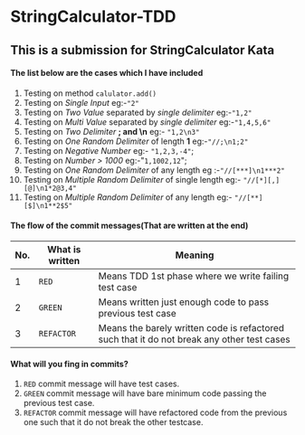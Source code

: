 # StringCalculator-TDD
## This is a submission for StringCalculator Kata 

#### The list below are the cases which I have included

1.  Testing on method `calulator.add()`
2.  Testing on _Single Input_ eg:-`"2"`
3.  Testing on _Two Value_ separated by _single delimiter_  eg:-`"1,2"`
4.  Testing on _Multi Value_ separated by _single delimiter_ eg:-`"1,4,5,6"`
5.  Testing on _Two Delimiter_ **; and \n** eg:- `"1,2\n3"`
6.  Testing on _One Random Delimiter_ of length **1** eg:-`"//;\n1;2"`
7.  Testing on _Negative Number_ eg:- `"1,2,3,-4"`;
8.  Testing on _Number > 1000_ eg:-"`1,1002,12`";
9.  Testing on _One Random Delimiter_ of any length eg :-`"//[***]\n1***2"`
10. Testing on _Multiple Random Delimiter_ of single length eg:- `"//[*][,][@]\n1*2@3,4"`
11. Testing on _Multiple Random Delimiter_ of any length eg:- `"//[**][$]\n1**2$5"`

#### The flow of the commit messages(That are written at the end)

|No.|What is written|Meaning|
|---|---------------|-------|
|1|`RED`| Means TDD 1st phase where we write failing test case| 
|2|`GREEN`| Means written just enough code to pass previous test case|
|3|`REFACTOR`| Means the barely written code is refactored such that it do not break any other test cases|

#### What will you fing in commits?
1. `RED` commit message will have test cases.
2. `GREEN` commit message will have bare minimum code passing the previous test case.
3. `REFACTOR` commit message will have refactored code from the previous one such that it do not break the other testcase.
